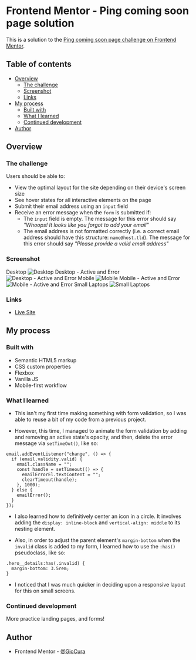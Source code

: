 # Frontend Mentor - Ping coming soon page solution

This is a solution to the [Ping coming soon page challenge on Frontend Mentor](https://www.frontendmentor.io/challenges/ping-single-column-coming-soon-page-5cadd051fec04111f7b848da).

## Table of contents

- [Overview](#overview)
  - [The challenge](#the-challenge)
  - [Screenshot](#screenshot)
  - [Links](#links)
- [My process](#my-process)
  - [Built with](#built-with)
  - [What I learned](#what-i-learned)
  - [Continued development](#continued-development)
- [Author](#author)

## Overview

### The challenge

Users should be able to:

- View the optimal layout for the site depending on their device's screen size
- See hover states for all interactive elements on the page
- Submit their email address using an `input` field
- Receive an error message when the `form` is submitted if:
  - The `input` field is empty. The message for this error should say _"Whoops! It looks like you forgot to add your email"_
  - The email address is not formatted correctly (i.e. a correct email address should have this structure: `name@host.tld`). The message for this error should say _"Please provide a valid email address"_

### Screenshot

Desktop
![Desktop](images/screenshot-desktop.jpg)
Desktop - Active and Error
![Desktop - Active and Error](images/screenshot-desktop-active.jpg)
Mobile
![Mobile](images/screenshot-mobile.jpg)
Mobile - Active and Error
![Mobile - Active and Error](images/screenshot-mobile-active.jpg)
Small Laptops
![Small Laptops](images/screenshot-laptop.jpg)

### Links

- [Live Site](https://gc19-ping-coming-soon.netlify.app)

## My process

### Built with

- Semantic HTML5 markup
- CSS custom properties
- Flexbox
- Vanilla JS
- Mobile-first workflow

### What I learned

- This isn't my first time making something with form validation, so I was able to reuse a bit of my code from a previous project.

- However, this time, I managed to animate the form validation by adding and removing an active state's opacity, and then, delete the error message via `setTimeOut()`, like so:

```
email.addEventListener("change", () => {
  if (email.validity.valid) {
    email.className = "";
    const handle = setTimeout(() => {
      emailErrorEl.textContent = "";
      clearTimeout(handle);
    }, 1000);
  } else {
    emailError();
  }
});
```

- I also learned how to definitively center an icon in a circle. It involves adding the `display: inline-block` and `vertical-align: middle` to its nesting element.

- Also, in order to adjust the parent element's `margin-bottom` when the `invalid` class is added to my form, I learned how to use the `:has()` pseudoclass, like so:

```
.hero__details:has(.invalid) {
  margin-bottom: 3.5rem;
}
```

- I noticed that I was much quicker in deciding upon a responsive layout for this on small screens.

### Continued development

More practice landing pages, and forms!

## Author

- Frontend Mentor - [@GioCura](https://www.frontendmentor.io/profile/GioCura)
